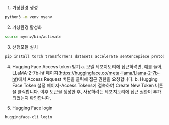 1. 가상환경 생성 
```bash
python3 -m venv myenv
```
2. 가상환경 활성화
```bash
source myenv/bin/activate
```
3. 선행모듈 설치
```bash
pip install torch transformers datasets accelerate sentencepiece protobuf
```
4. Hugging Face Access token 받기
a. 모델 레포지토리에 접근하려면, 예를 들어, LLaMA-2-7b-hf 페이지(https://huggingface.co/meta-llama/Llama-2-7b-hf)에서 Access Request 버튼을 클릭해 접근 권한을 요청합니다.
b. Hugging Face Token 설정 페이지-Access Tokens에 접속하여 Create New Token 버튼을 클릭합니다. 이후 토큰을 생성한 후, 사용하려는 레포지토리에 접근 권한이 추가되었는지 확인합니다.

5. Hugging Face login
```bash
huggingface-cli login
```
